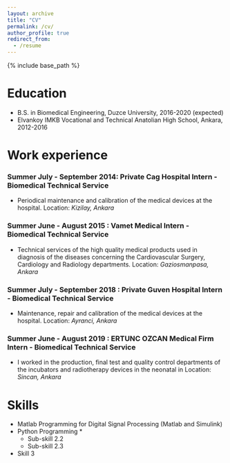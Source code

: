 ```yaml
---
layout: archive
title: "CV"
permalink: /cv/
author_profile: true
redirect_from:
  - /resume
---
```


{% include base_path %}

Education
======
* B.S. in Biomedical Engineering, Duzce University, 2016-2020 (expected)
* Elvankoy IMKB Vocational and Technical Anatolian High School, Ankara, 2012-2016

Work experience
======
### Summer July - September 2014: Private Cag Hospital Intern - Biomedical Technical Service
  
  * Periodical maintenance and calibration of the medical devices at the hospital.
   Location: *Kizilay, Ankara*

### Summer June - August 2015 : Vamet Medical Intern - Biomedical Technical Service
 
  * Technical services of the high quality medical products used in diagnosis of the diseases concerning the    Cardiovascular Surgery, Cardiology and Radiology departments.
   Location: *Gaziosmanpasa, Ankara*

### Summer July - September 2018 : Private Guven Hospital Intern - Biomedical Technical Service

  *  Maintenance, repair and calibration of the medical devices at the hospital.
   Location: *Ayranci, Ankara*

### Summer June - August 2019 : ERTUNC OZCAN Medical Firm Intern - Biomedical Technical Service

 * I worked in the production, final test and quality control departments of the incubators and radiotherapy devices in the neonatal in
   Location: *Sincan, Ankara*
  
Skills
======
* Matlab Programming for Digital Signal Processing (Matlab and Simulink)
* Python Programming
  * 
  * Sub-skill 2.2
  * Sub-skill 2.3
* Skill 3